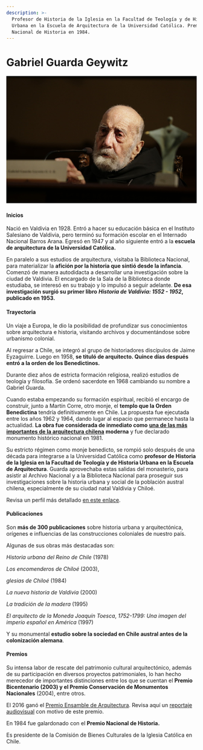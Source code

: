 ```yaml
---
description: >-
  Profesor de Historia de la Iglesia en la Facultad de Teología y de Historia
  Urbana en la Escuela de Arquitectura de la Universidad Católica. Premio
  Nacional de Historia en 1984.
---
```


# Gabriel Guarda Geywitz

![Padre Gabriel Guarda. Foto: Banco de Im&#xE1;genes UC.](../../.gitbook/assets/gabrielguarda.jpg)

#### Inicios

Nació en Valdivia en 1928. Entró a hacer su educación básica en el Instituto Salesiano de Valdivia, pero terminó su formación escolar en el Internado Nacional Barros Arana. Egresó en 1947 y al año siguiente entró a la **escuela de arquitectura de la Universidad Católica.**

En paralelo a sus estudios de arquitectura, visitaba la Biblioteca Nacional, para materializar la **afición por la historia que sintió desde la infancia**. Comenzó de manera autodidacta a desarrollar una investigación sobre la ciudad de Valdivia. El encargado de la Sala de la Biblioteca donde estudiaba, se interesó en su trabajo y lo impulsó a seguir adelante. **De esa investigación surgió su primer libro** _**Historia de Valdivia: 1552 - 1952**_**, publicado en 1953.**

#### Trayectoria

Un viaje a Europa, le dio la posibilidad de profundizar sus conocimientos sobre arquitectura e historia, visitando archivos y documentándose sobre urbanismo colonial.

Al regresar a Chile, se integró al grupo de historiadores discípulos de Jaime Eyzaguirre. Luego en 1958, **se tituló de arquitecto. Quince días después entró a la orden de los Benedictinos.**

Durante diez años de estricta formación religiosa, realizó estudios de teología y filosofía. Se ordenó sacerdote en 1968 cambiando su nombre a Gabriel Guarda.

Cuando estaba empezando su formación espiritual, recibió el encargo de construir, junto a Martín Corre, otro monje, el **templo que la Orden Benedictina** tendría definitivamente en Chile. La propuesta fue ejecutada entre los años 1962 y 1964, dando lugar al espacio que permanece hasta la actualidad. **La obra fue considerada de inmediato como** [**una de las más importantes de la arquitectura chilena**](https://www.monumentos.gob.cl/monumentos/monumentos-historicos/monasterio-benedictino) **moderna** y fue declarado monumento histórico nacional en 1981.

Su estricto régimen como monje benedicto, se rompió solo después de una década para integrarse a la Universidad Católica como **profesor de Historia de la Iglesia en la Facultad de Teología y de Historia Urbana en la Escuela de Arquitectura**. Guarda aprovechaba estas salidas del monasterio, para asistir al Archivo Nacional y a la Biblioteca Nacional para proseguir sus investigaciones sobre la historia urbana y social de la población austral chilena, especialmente de su ciudad natal Valdivia y Chiloé.

Revisa un perfil más detallado [en este enlace](http://www.memoriachilena.gob.cl/602/w3-article-637.html).

#### Publicaciones

Son **más de 300 publicaciones** sobre historia urbana y arquitectónica, orígenes e influencias de las construcciones coloniales de nuestro país.

Algunas de sus obras más destacadas son:

_Historia urbana del Reino de Chile_ \(1978\)

_Los encomenderos de Chiloé_ \(2003\),

_glesias de Chiloé_ \(1984\)

_La nueva historia de Valdivia_ \(2000\)

_La tradición de la madera_ \(1995\)

_El arquitecto de la Moneda Joaquín Toesca_, _1752-1799: Una imagen del imperio español en América_ \(1997\)

Y su monumental **estudio sobre la sociedad en Chile austral antes de la colonización alemana**.

#### Premios

Su intensa labor de rescate del patrimonio cultural arquitectónico, además de su participación en diversos proyectos patrimoniales, lo han hecho merecedor de importantes distinciones entre los que se cuentan el **Premio Bicentenario \(2003\) y el Premio Conservación de Monumentos Nacionales** \(2004\), entre otros.

El 2016 ganó el [Premio Ensamble de Arquitectura](http://colegioarquitectos.com/noticias/?p=16803). Revisa aquí un [reportaje audiovisual](https://www.youtube.com/watch?v=Ao2orn6ceuo) con motivo de este premio. 

En 1984 fue galardonado con el **Premio Nacional de Historia.**

Es presidente de la Comisión de Bienes Culturales de la Iglesia Católica en Chile.




